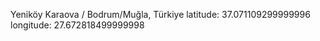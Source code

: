 Yeniköy Karaova /  Bodrum/Muğla, Türkiye
latitude:  37.071109299999996
longitude:  27.672818499999998